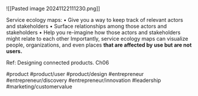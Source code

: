 ![[Pasted image 20241122111230.png]]

Service ecology maps:
• Give you a way to keep track of relevant actors and stakeholders
• Surface relationships among those actors and stakeholders
• Help you re-imagine how those actors and stakeholders might relate to each other Importantly, service ecology maps can visualize people, organizations, and even places **that are affected by use but are not users.**

Ref: Designing connected products. Ch06

#product #product/user #product/design #entrepreneur #entrepreneur/discovery #entrepreneur/innovation #leadership #marketing/customervalue 